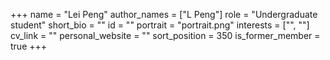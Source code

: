 +++
name = "Lei Peng"
author_names = ["L Peng"]
role = "Undergraduate student"
short_bio = ""
id = ""
portrait = "portrait.png"
interests = ["", ""]
cv_link = ""
personal_website = ""
sort_position = 350
is_former_member = true
+++

